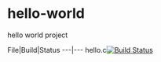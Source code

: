 # hello-world
hello world project


File|Build|Status
---|---
hello.c[![Build Status](https://travis-ci.com/lishuang0203/hello-world.svg?branch=master)](https://travis-ci.com/lishuang0203/hello-world)
